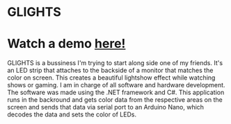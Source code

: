 # GLIGHTS
# Watch a demo [here!](https://www.youtube.com/watch?v=8RTGtit4Xts&ab_channel=GLIGHTS)
GLIGHTS is a bussiness I'm trying to start along side one of my friends. It's an LED strip that attaches to the backside of a monitor that matches the color on screen.
This creates a beautiful lightshow effect while watching shows or gaming. I am in charge of all software and hardware development. 
The software was made using the .NET framework and C#. This application runs in the backround and gets color data from the respective areas on the screen and sends that data via serial port to an Arduino Nano, which decodes the data and sets the color of LEDs.  


